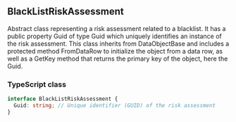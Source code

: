 ﻿## BlackListRiskAssessment

Abstract class representing a risk assessment related to a blacklist. It has a public property Guid of type Guid which uniquely identifies an instance of the risk assessment. This class inherits from DataObjectBase and includes a protected method FromDataRow to initialize the object from a data row, as well as a GetKey method that returns the primary key of the object, here the Guid.

### TypeScript class
```typescript
interface BlackListRiskAssessment {
  Guid: string; // Unique identifier (GUID) of the risk assessment
}
```